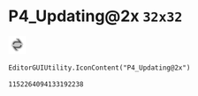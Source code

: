 # P4_Updating@2x `32x32`
<img src="/img/P4_Updating@2x.png" width=32 height=32>

``` CSharp
EditorGUIUtility.IconContent("P4_Updating@2x")
```
```
1152264094133192238
```
